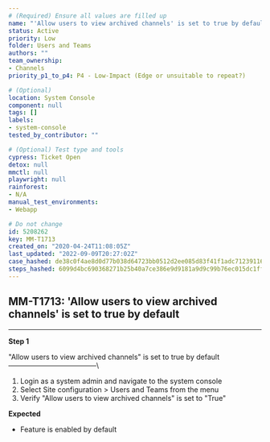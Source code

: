 ```yaml
---
# (Required) Ensure all values are filled up
name: "'Allow users to view archived channels' is set to true by default"
status: Active
priority: Low
folder: Users and Teams
authors: ""
team_ownership: 
- Channels
priority_p1_to_p4: P4 - Low-Impact (Edge or unsuitable to repeat?)

# (Optional)
location: System Console
component: null
tags: []
labels: 
- system-console
tested_by_contributor: ""

# (Optional) Test type and tools
cypress: Ticket Open
detox: null
mmctl: null
playwright: null
rainforest: 
- N/A
manual_test_environments:
- Webapp

# Do not change
id: 5208262
key: MM-T1713
created_on: "2020-04-24T11:08:05Z"
last_updated: "2022-09-09T20:27:02Z"
case_hashed: de38c0f4ae8d0d77b038d64723bb0512d2ee085d83f41f1adc712391161e7bc14ad24c447cdbf64ac8f4194e1f89289f
steps_hashed: 6099d4bc690368271b25b40a7ce386e9d9181a9d9c99b76ec015dc1ff72f28448c4b9eb990bee9adc59dba738712ce52
---
```


<!-- (Auto-generated) Based on frontmatter's "key" and "name" -->

## MM-T1713: 'Allow users to view archived channels' is set to true by default

---

**Step 1**

"Allow users to view archived channels" is set to true by default\
–––––––––––––––––––––––––\\

1. Login as a system admin and navigate to the system console
2. Select Site configuration > Users and Teams from the menu
3. Verify "Allow users to view archived channels" is set to "True"

**Expected**

- Feature is enabled by default
